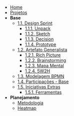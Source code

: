 - [Home](/)
- [Projetos](Projeto/Projeto.md)
- **Base**
  - [1.1. Design Sprint](Base/1.1.DesignSprint)
    - [1.1.1. Unpack](Base/1.1.DesignSprint/1.1.1.Unpack.md)
    - [1.1.2. Sketch](Base/1.1.DesignSprint/1.1.2.Sketch.md)
    - [1.1.3. Decision](Base/1.1.DesignSprint/1.1.3.Decision.md)
    - [1.1.4. Prototype](Base/1.1.DesignSprint/1.1.4.Prototype.md)
  - [1.2. Artefato Generalista](Base/1.2.ArtefatoGeneralista)
    - [1.2.1. Rich Picture](Base/1.2.ArtefatoGeneralista/1.2.1.Rich_picture.md)
    - [1.2.2. Brainstorming](Base/1.2.ArtefatoGeneralista/1.2.2.Brainstorming.md)
    - [1.2.3. Mapa Mental](Base/1.2.ArtefatoGeneralista/1.2.3.MapaMental.md)
    - [1.2.4. 5W2H](Base/1.2.ArtefatoGeneralista/1.2.4.5W2H.md)
  - [1.3. Modelagem BPMN](Base/1.3.ModelagemBPMN.md)
  - [1.4. Participações - Base](Base/1.4.ParticipacoesBase.md)
  - [1.5. Iniciativas Extras](Base/1.5.IniciativasExtras)
    - [1.5.1. Ferramentas](Base/1.5.IniciativasExtras/1.5.1Ferramentas.md)
- **Planejamento**
  - [Metodologia](Base/planejamento/Metodologia.md)
  - [Heatmap](Base/planejamento/heatmap.md)